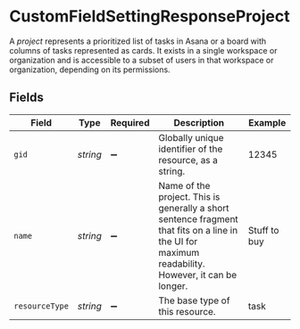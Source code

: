 # CustomFieldSettingResponseProject

A *project* represents a prioritized list of tasks in Asana or a board with columns of tasks represented as cards. It exists in a single workspace or organization and is accessible to a subset of users in that workspace or organization, depending on its permissions.


## Fields

| Field                                                                                                                                              | Type                                                                                                                                               | Required                                                                                                                                           | Description                                                                                                                                        | Example                                                                                                                                            |
| -------------------------------------------------------------------------------------------------------------------------------------------------- | -------------------------------------------------------------------------------------------------------------------------------------------------- | -------------------------------------------------------------------------------------------------------------------------------------------------- | -------------------------------------------------------------------------------------------------------------------------------------------------- | -------------------------------------------------------------------------------------------------------------------------------------------------- |
| `gid`                                                                                                                                              | *string*                                                                                                                                           | :heavy_minus_sign:                                                                                                                                 | Globally unique identifier of the resource, as a string.                                                                                           | 12345                                                                                                                                              |
| `name`                                                                                                                                             | *string*                                                                                                                                           | :heavy_minus_sign:                                                                                                                                 | Name of the project. This is generally a short sentence fragment that fits on a line in the UI for maximum readability. However, it can be longer. | Stuff to buy                                                                                                                                       |
| `resourceType`                                                                                                                                     | *string*                                                                                                                                           | :heavy_minus_sign:                                                                                                                                 | The base type of this resource.                                                                                                                    | task                                                                                                                                               |